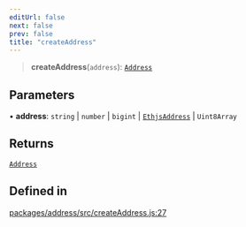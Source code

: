 ```yaml
---
editUrl: false
next: false
prev: false
title: "createAddress"
---
```


> **createAddress**(`address`): [`Address`](/reference/tevm/address/classes/address/)

## Parameters

• **address**: `string` \| `number` \| `bigint` \| [`EthjsAddress`](/reference/tevm/utils/classes/ethjsaddress/) \| `Uint8Array`

## Returns

[`Address`](/reference/tevm/address/classes/address/)

## Defined in

[packages/address/src/createAddress.js:27](https://github.com/qbzzt/tevm-monorepo/blob/main/packages/address/src/createAddress.js#L27)
